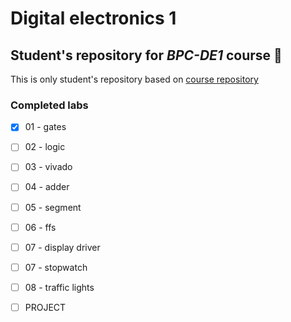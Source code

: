 # Digital electronics 1

## Student's repository for *BPC-DE1* course :ghost:

This is only student's repository based on [course repository](https://github.com/tomas-fryza/digital-electronics-1)

### Completed labs
 - [x] 01 - gates
 - [ ] 02 - logic
 - [ ] 03 - vivado
 - [ ] 04 - adder
 - [ ] 05 - segment
 - [ ] 06 - ffs
 - [ ] 07 - display driver
 - [ ] 07 - stopwatch
 - [ ] 08 - traffic lights
 - [ ] PROJECT
 


